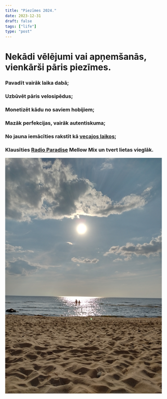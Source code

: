 ```yaml
---
title: "Piezīmes 2024."
date: 2023-12-31
draft: false
tags: ["life"]
type: "post"
---
```

# Nekādi vēlējumi vai apņemšanās, vienkārši pāris piezīmes.



### Pavadīt vairāk laika dabā;

### Uzbūvēt pāris velosipēdus;

### Monetizēt kādu no saviem hobijiem;

### Mazāk perfekcijas, vairāk autentiskuma;

### No jauna iemācīties rakstīt kā [vecajos laikos](https://dvilcans.wordpress.com/);

### Klausīties [Radio Paradise](https://radioparadise.com/player/info/mellow-mix) Mellow Mix un tvert lietas vieglāk.

<center><img src="IMG_20180716_1857245.jpg"></center>

